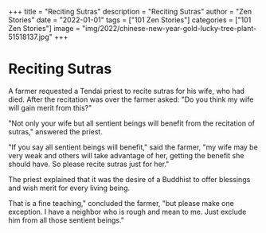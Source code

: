 +++
title = "Reciting Sutras"
description = "Reciting Sutras"
author = "Zen Stories"
date = "2022-01-01"
tags = ["101 Zen Stories"]
categories = ["101 Zen Stories"]
image =  "img/2022/chinese-new-year-gold-lucky-tree-plant-51518137.jpg"
+++

# Reciting Sutras

A farmer requested a Tendai priest to recite sutras for his wife, who had died. After the recitation was over the farmer asked: "Do you think my wife will gain merit from this?"

"Not only your wife but all sentient beings will benefit from the recitation of sutras," answered the priest.

"If you say all sentient beings will benefit," said the farmer, "my wife may be very weak and others will take advantage of her, getting the benefit she should have. So please recite sutras just for her."

The priest explained that it was the desire of a Buddhist to offer blessings and wish merit for every living being.

That is a fine teaching," concluded the farmer, "but please make one exception. I have a neighbor who is rough and mean to me. Just exclude him from all those sentient beings."
